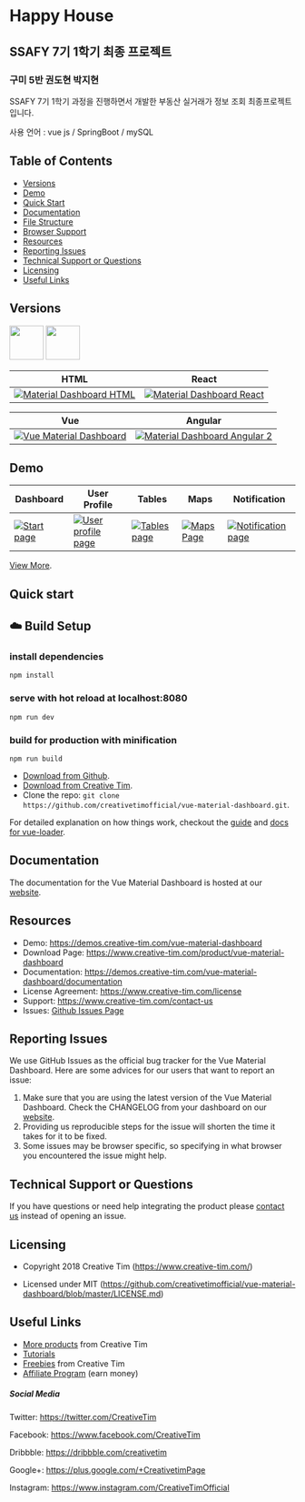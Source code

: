 # Happy House
## SSAFY 7기 1학기 최종 프로젝트
### 구미 5반 권도현 박지현



SSAFY 7기 1학기 과정을 진행하면서 개발한 부동산 실거래가 정보 조회 최종프로젝트입니다.

사용 언어 : vue js / SpringBoot / mySQL


## Table of Contents

* [Versions](#versions)
* [Demo](#demo)
* [Quick Start](#quick-start)
* [Documentation](#documentation)
* [File Structure](#file-structure)
* [Browser Support](#browser-support)
* [Resources](#resources)
* [Reporting Issues](#reporting-issues)
* [Technical Support or Questions](#technical-support-or-questions)
* [Licensing](#licensing)
* [Useful Links](#useful-links)



## Versions

[<img src="https://s3.amazonaws.com/creativetim_bucket/github/html.png" width="60" height="60" />](https://www.creative-tim.com/product/material-kit)
[<img src="https://s3.amazonaws.com/creativetim_bucket/github/vuejs.png" width="60" height="60" />](https://www.creative-tim.com/product/vue-material-dashboard)



| HTML | React  |
| --- | ---  |
| [![Material Dashboard  HTML](https://s3.amazonaws.com/creativetim_bucket/products/50/thumb/opt_md_thumbnail.jpg)](https://www.creative-tim.com/product/material-dashboard)  | [![Material Dashboard  React](https://s3.amazonaws.com/creativetim_bucket/products/71/thumb/opt_mdr_thumbnail.jpg)](https://www.creative-tim.com/product/material-dashboard-react)

| Vue | Angular  |
| --- | ---  |
| [![Vue Material Dashboard](https://s3.amazonaws.com/creativetim_bucket/products/81/thumb/opt_md_vue_thumbnail.jpg)](https://www.creative-tim.com/product/vue-material-dashboard) | [![Material Dashboard Angular 2](https://s3.amazonaws.com/creativetim_bucket/products/53/thumb/opt_md_angular_thumbnail.jpg)](https://www.creative-tim.com/product/material-dashboard-angular2)



## Demo

| Dashboard | User Profile | Tables | Maps | Notification |
| --- | --- | --- | --- | --- |
| [![Start page](src/assets/github/dashboard.png)](https://demos.creative-tim.com/vue-material-dashboard) | [![User profile page](src/assets/github/user_profile.png)](https://demos.creative-tim.com/vue-material-dashboard/#/user) | [![Tables page ](src/assets/github/tables.png)](https://demos.creative-tim.com/vue-material-dashboard/#/table) | [![Maps Page](src/assets/github/maps.png)](https://demos.creative-tim.com/vue-material-dashboard/#/maps) | [![Notification page](src/assets/github/notification.png)](https://demos.creative-tim.com/vue-material-dashboard/#/notifications)

[View More](https://demos.creative-tim.com/vue-material-dashboard).


## Quick start

## :cloud: Build Setup

### install dependencies
`npm install`
### serve with hot reload at localhost:8080
`npm run dev`
### build for production with minification
`npm run build`

- [Download from Github](https://github.com/creativetimofficial/vue-material-dashboard/archive/master.zip).
- [Download from Creative Tim](https://www.creative-tim.com/product/vue-material-dashboard).
- Clone the repo: `git clone https://github.com/creativetimofficial/vue-material-dashboard.git`.

For detailed explanation on how things work, checkout the [guide](http://vuejs-templates.github.io/webpack/) and [docs for vue-loader](http://vuejs.github.io/vue-loader).


## Documentation
The documentation for the Vue Material Dashboard is hosted at our [website](https://demos.creative-tim.com/vue-material-dashboard/documentation).

## Resources
- Demo: <https://demos.creative-tim.com/vue-material-dashboard>
- Download Page: <https://www.creative-tim.com/product/vue-material-dashboard>
- Documentation: <https://demos.creative-tim.com/vue-material-dashboard/documentation>
- License Agreement: <https://www.creative-tim.com/license>
- Support: <https://www.creative-tim.com/contact-us>
- Issues: [Github Issues Page](https://github.com/creativetimofficial/vue-material-dashboard/issues)
## Reporting Issues

We use GitHub Issues as the official bug tracker for the Vue Material Dashboard. Here are some advices for our users that want to report an issue:

1. Make sure that you are using the latest version of the Vue Material Dashboard. Check the CHANGELOG from your dashboard on our [website](https://www.creative-tim.com/).
2. Providing us reproducible steps for the issue will shorten the time it takes for it to be fixed.
3. Some issues may be browser specific, so specifying in what browser you encountered the issue might help.


## Technical Support or Questions

If you have questions or need help integrating the product please [contact us](https://www.creative-tim.com/contact-us) instead of opening an issue.



## Licensing

- Copyright 2018 Creative Tim (https://www.creative-tim.com/)

- Licensed under MIT (https://github.com/creativetimofficial/vue-material-dashboard/blob/master/LICENSE.md)



## Useful Links

- [More products](https://www.creative-tim.com/bootstrap-themes) from Creative Tim
- [Tutorials](https://www.youtube.com/channel/UCVyTG4sCw-rOvB9oHkzZD1w)
- [Freebies](https://www.creative-tim.com/bootstrap-themes/free) from Creative Tim
- [Affiliate Program](https://www.creative-tim.com/affiliates/new) (earn money)

##### Social Media

Twitter: <https://twitter.com/CreativeTim>

Facebook: <https://www.facebook.com/CreativeTim>

Dribbble: <https://dribbble.com/creativetim>

Google+: <https://plus.google.com/+CreativetimPage>

Instagram: <https://www.instagram.com/CreativeTimOfficial>
